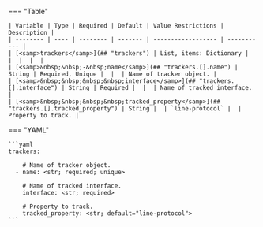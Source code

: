 <!--
  ~ Copyright (c) 2024 Arista Networks, Inc.
  ~ Use of this source code is governed by the Apache License 2.0
  ~ that can be found in the LICENSE file.
  -->
=== "Table"

    | Variable | Type | Required | Default | Value Restrictions | Description |
    | -------- | ---- | -------- | ------- | ------------------ | ----------- |
    | [<samp>trackers</samp>](## "trackers") | List, items: Dictionary |  |  |  |  |
    | [<samp>&nbsp;&nbsp;-&nbsp;name</samp>](## "trackers.[].name") | String | Required, Unique |  |  | Name of tracker object. |
    | [<samp>&nbsp;&nbsp;&nbsp;&nbsp;interface</samp>](## "trackers.[].interface") | String | Required |  |  | Name of tracked interface. |
    | [<samp>&nbsp;&nbsp;&nbsp;&nbsp;tracked_property</samp>](## "trackers.[].tracked_property") | String |  | `line-protocol` |  | Property to track. |

=== "YAML"

    ```yaml
    trackers:

        # Name of tracker object.
      - name: <str; required; unique>

        # Name of tracked interface.
        interface: <str; required>

        # Property to track.
        tracked_property: <str; default="line-protocol">
    ```
